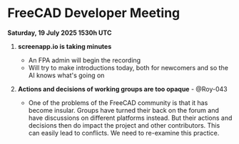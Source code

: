 # FreeCAD Developer Meeting

**Saturday, 19 July 2025 1530h UTC**

1. **screenapp.io is taking minutes**
   - An FPA admin will begin the recording
   - Will try to make introductions today, both for newcomers and so the AI knows what's going on
  
2. **Actions and decisions of working groups are too opaque** - @Roy-043
   - One of the problems of the FreeCAD community is that it has become insular. Groups have turned their back on the forum and have discussions on different platforms instead. But their actions and decisions then do impact the project and other contributors. This can easily lead to conflicts. We need to re-examine this practice.

